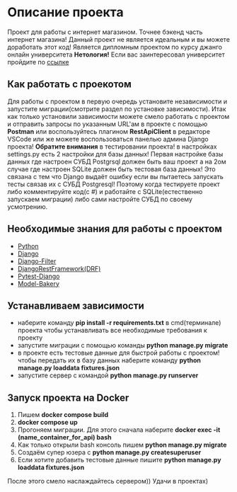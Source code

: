 # Описание проекта
Проект для работы с интернет магазином. Точнее бэкенд часть интернет магазина!
Данный проект не является идеальным и вы можете доработать этот код! 
Является дипломным проектом по курсу джанго онлайн университета **Нетология!**
Если вас заинтересовал университет пройдите по [ссылке](https://netology.ru/)

## Как работать с проекотом
Для работы с проектом в первую очередь установите независимости и запустите 
миграции(смотрите раздел по установке зависимости). Итак как только установили зависимости можете смело работать с 
проектом и отправить запросы по указанным URL'ам в проекте 
с помощью **Postman** или воспользуйтесь плагином **RestApiClient** в редакторе VSCode или же можете воспользоваться 
панелью админа Django проекта! **Обратите внимания** в тестировании проекта! в настройках settings.py
есть 2 настройки для базы данных! Первая настройке базы данных где настроен СУБД Postgrsql 
должен быть ваш проект а на 2ом случае где настроен SQLite должен быть тестовая база данных! 
Это связана с тем что Django выдаёт ошибку если вы пытаетесь запускать тесты связав их с СУБД Postgresql! 
Поэтому когда тестируете проект либо комментируйте код(c #) и работайте с SQLite(естественно запускаем миграции)
либо сами настройте СУБД по своему усмотрению.

## Необходимые знания для работы с проектом 
* [Python](https://docs.python.org/3/)
* [Django](https://docs.djangoproject.com/en/3.2/)
* [Django-Filter](https://django-filter.readthedocs.io/en/stable/)
* [DjangoRestFramework(DRF)](https://www.django-rest-framework.org/)
* [Pytest-Django](https://pytest-django.readthedocs.io/en/latest/#)
* [Model-Bakery](https://model-bakery.readthedocs.io/en/latest/)

## Устанавливаем зависимости
* наберите команду **pip install -r requirements.txt** в cmd(терминале) проекта чтобы устанавливать
все необходимые требования к проекту
* запустите миграции с помощью команды **python manage.py migrate**
* в проекте есть тестовые данные для быстрой работы с проектом! чтобы передать их в базу данных 
наберите команду **python manage.py loaddata fixtures.json**
* запустите сервер с командой **python manage.py runserver**

## Запуск проекта на Docker 
1. Пишем **docker compose build**
2. **docker compose up**
3. Прогоняем миграции. Для этого сначала наберите **docker exec -it (name_container_for_api) bash**
4. Как только открыли bash консоль пишем **python manage.py migrate**
5. Создаём супер юзера c **python manage.py createsuperuser**
6. Если хотите добавить тестовые данные пишите **python manage.py loaddata fixtures.json**

После этого смело наслаждайтесь сервером)) Удачи в проектах)
